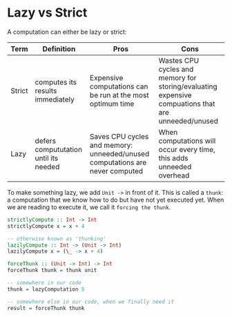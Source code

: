 # Lazy vs Strict

A computation can either be lazy or strict:

| Term | Definition | Pros | Cons
| - | - | - | - |
| Strict | computes its results immediately | Expensive computations can be run at the most optimum time | Wastes CPU cycles and memory for storing/evaluating expensive compuations that are unneeded/unused |
| Lazy | defers compututation until its needed | Saves CPU cycles and memory: unneeded/unused computations are never computed | When computations will occur every time, this adds unneeded overhead

To make something lazy, we add `Unit ->` in front of it. This is called a `thunk`: a computation that we know how to do but have not yet executed yet. When we are reading to execute it, we call it `forcing the thunk`.
```purescript
strictlyCompute :: Int -> Int
strictlyCompute x = x + 4

-- otherwise known as 'thunking'
lazilyCompute :: Int -> (Unit -> Int)
lazilyCompute x = (\_ -> x + 4)

forceThunk :: (Unit -> Int) -> Int
forceThunk thunk = thunk unit

-- somewhere in our code
thunk = lazyComputation 5

-- somewhere else in our code, when we finally need it
result = forceThunk thunk
```

